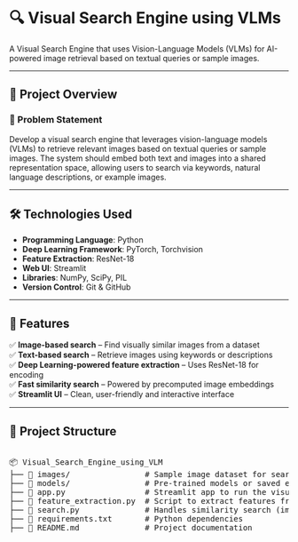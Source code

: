 # 🔍 Visual Search Engine using VLMs

A Visual Search Engine that uses Vision-Language Models (VLMs) for AI-powered image retrieval based on textual queries or sample images.

---

## 📌 Project Overview

### 🧠 Problem Statement

Develop a visual search engine that leverages vision-language models (VLMs) to retrieve 
relevant images based on textual queries or sample images. The system should embed both text 
and images into a shared representation space, allowing users to search via keywords, natural 
language descriptions, or example images. 

---

## 🛠 Technologies Used

- **Programming Language**: Python  
- **Deep Learning Framework**: PyTorch, Torchvision  
- **Feature Extraction**: ResNet-18  
- **Web UI**: Streamlit  
- **Libraries**: NumPy, SciPy, PIL  
- **Version Control**: Git & GitHub

---

## 📌 Features

✅ **Image-based search** – Find visually similar images from a dataset  
✅ **Text-based search** – Retrieve images using keywords or descriptions  
✅ **Deep Learning-powered feature extraction** – Uses ResNet-18 for encoding  
✅ **Fast similarity search** – Powered by precomputed image embeddings  
✅ **Streamlit UI** – Clean, user-friendly and interactive interface


---

## 📁 Project Structure

<pre>

📦 Visual_Search_Engine_using_VLM
├── 📂 images/                # Sample image dataset for search
├── 📂 models/                # Pre-trained models or saved embeddings
├── 📜 app.py                 # Streamlit app to run the visual search engine
├── 📜 feature_extraction.py  # Script to extract features from images using ResNet-18
├── 📜 search.py              # Handles similarity search (image & text-based)
├── 📜 requirements.txt       # Python dependencies
├── 📜 README.md              # Project documentation



